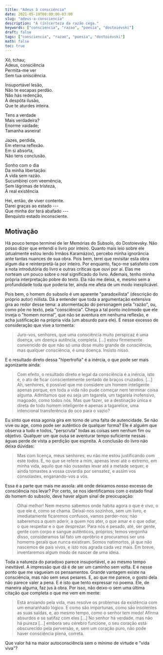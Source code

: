 ```yaml
---
title: "Adeus à consciência"
date: 2021-05-19T00:00:00-03:00
slug: "adeus-a-consciencia"
description: "A (in)certeza da razão cega."
keywords: ["consciencia", "razao", "poesia", "dostoiévski"]
draft: false
tags: ["consciencia", "razao", "poesia", "dostoiévski"]
math: false
toc: true
---
```


Xô, tchau;<br>
Adeus, consciência<br>
Permita-me ver<br>
Sem tua onisciência.<br>

Insuportável lesão,<br>
Não te escapas perdão.<br>
Não hás redenção,<br>
À despóta ilusão,<br>
Que te aturdes inteira.<br>

Tens a verdade<br>
Mais verdadeira?<br>
Enorme vaidade;<br>
Tamanha asneira!<br>

Jazes, perdida,<br>
Em eterna reflexão.<br>
Em si absorta,<br>
Não tens conclusão.<br>

Sonho com o dia<br>
Da minha libertação:<br>
A vida sem razão.<br>
Sucumbirei com veemência,<br>
Sem lágrimas de tristeza,<br>
À real existência.<br>

Hei, então, de viver contente.<br>
Darei graças ao estado ---<br>
Que minha dor terá abafado ---<br>
Benquisto estado inconsciente.<br>

## Motivação

Há pouco tempo terminei de ler Memórias do Subsolo, do Dostoievsky. Não posso
dizer que entendi o livro por inteiro. Quanto mais leio sobre ele (atualmente
estou lendo Irmãos Karamázov), percebo minha ignorância ante tantas nuances de
sua obra. Pois bem, terei que revisitar esta obra algum dia e reinterpretá-la
por inteiro. Por enquanto, faço-me satisfeito com a nota introdutória do livro e
outras críticas que ouvi por aí. Elas me norteam um pouco sobre o real
significado do livro. Ademais, tenho minha própria interpretação pobre do texto.
Ela não me deixa, e, mesmo sem a profundidade toda que poderia ter, ainda me
afeta de um modo inexplicável.

Pois bem, o homem do subsolo é um aparente "paradoxilista" (descrição do próprio
autor) niilista. Dá a entender que toda a argumentação extensiva gira ao redor
desse tema: a atormentação do personagem pela "razão", ou, como põe no texto,
pela "consciência". Chega a tal ponto incômodo que ele inveja o "homem normal",
que não se aventura em nenhuma reflexão, e acha justificação na própria vida (um
absurdo para ele). É nesse excesso de consideração que vive a tormenta:

> Juro-vos, senhores, que uma consciência muito perspicaz é uma doença, um
> doença autência, completa.
> [...] estou firmemente convencido de que não só uma dose muito grande de
> consciência, mas qualquer consciência, é uma doença.  Insisto nisso.

E o resultado direto dessa "hipertrofia" é a inércia, o que pode ser mais
agonizante ainda:

> Com efeito, o resultado direto e legal da consciência é a inércia, isto é, o
> ato de ficar conscientemente sentado de braços cruzados.
> [...] Ah, senhores, é possível que me considere um homem inteligente apenas
> porque, em toda a vida não pude começar nem terminar coisa alguma. Admitamos
> que eu seja um tagarela, um tagarela inofensivo, magoado, como todos nós. Mas
> que fazer, se a destinação única e direta de todo homem inteligente é apenas a
> tagarelice, uma intencional transferência do oco para o vazio?

Eu sinto que essa agonia gira em torno de uma falta de autencidade. Se não vive
ou age, como pode ser autêntico de qualquer forma? Ele é alguém que observa a
tudo e todos, "perscruta" todas as coisas sem nenhum fim ou objetivo. Qualquer
um que ousa se aventurar tempo suficiente nessas águas perde de vista a perdição
que espreita. A conclusão do livro não deixa dúvidas:

> Mas com licença, meus senhores, eu não me estou justificando com este _todos_.
> E, no que se refere a mim, apenas levei até o extremo, em minha vida, aquilo
> que não ousastes levar até a metade sequer, e ainda tomastes a vossa covardia
> por sensatez, e assim vos consolastes, enganando-vos a vós.

Essa é a parte que mais me assola: até onde deixamos nosso excesso de
consciência nos levar? Por certo, se nos identificamos com o estado final do
homem do subsolo, deve haver algum sinal de preocupação:

> Olhai melhor! Nem mesmo sabemos onde habita agora o que é vivo, o que ele é,
> como se chama. Deixai-nos sozinhos, sem um livro, e imediatamente ficaremos
> confusos, vamos perder-nos; não saberemos a quem aderir, a quem nos ater, o
> que amar e o que odiar, o que respeitar e o que desprezar. Para nós é pesado,
> até, ser gente, gente com corpo e sangue autênticos, próprios; temos vergonha
> disso, consideramos tal fato um opróbrio e procuramos ser uns homems gerais
> que nunca existiram. Somos natimortos, já que não nascemos de pais vivos, e
> isto nos agrada cada vez mais. Em breve, inventaremos algum modo de nascer de
> uma ideia.

Toda a natureza do paradoxo parece insuportável, e ao mesmo tempo inevitável. A
impressão que dá é de ser um caminho sem volta. E é nesse ponto que me vagueiam
os pensamentos. Grande vantagem existe na consciência, mas não sem seus pesares.
E, ao que me parece, o gosto dela não parece valer a pena. E é isto que tento
expressar no poema. Ele, de maneira alguma, faz jus à obra. Por isso, não
deixo-o sem uma última citação que completa o que me vem em mente:

> Está ansiando pela vida, mas resolve os problemas da existência com um
> emaranhado lógico. E como são importunas, como são insolentes as suas saídas,
> e, ao mesmo tempo, como o senhor tem medo! Afirma absurdos e se satifaz com
> eles [...] No senhor há verdade, mas não há pureza [...] embora seu cérebro
> funcione, o seu coração está obscurecido pela perversão, e, sem um coração
> puro, não pode haver consciência plena, correta.

Que valor há na maior autoconsciência sem o mínimo de virtude e "vida viva"?
